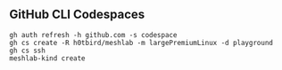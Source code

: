 ## GitHub CLI Codespaces
```console
gh auth refresh -h github.com -s codespace
gh cs create -R h0tbird/meshlab -m largePremiumLinux -d playground
gh cs ssh
meshlab-kind create
```
